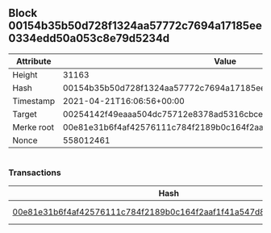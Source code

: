 ## Block 00154b35b50d728f1324aa57772c7694a17185ee0334edd50a053c8e79d5234d

Attribute | Value
--- | ---
Height | 31163
Hash | 00154b35b50d728f1324aa57772c7694a17185ee0334edd50a053c8e79d5234d
Timestamp | 2021-04-21T16:06:56+00:00
Target | 00254142f49eaaa504dc75712e8378ad5316cbcead634704b3734b6271167cc4
Merke root | 00e81e31b6f4af42576111c784f2189b0c164f2aaf1f41a547d8a9ec25e3b009
Nonce | 558012461

```

```

### Transactions

Hash | Amount
--- | ---
[00e81e31b6f4af42576111c784f2189b0c164f2aaf1f41a547d8a9ec25e3b009](00e81e31b6f4af42576111c784f2189b0c164f2aaf1f41a547d8a9ec25e3b009.md) | 10.00000000 SKEPTI 
